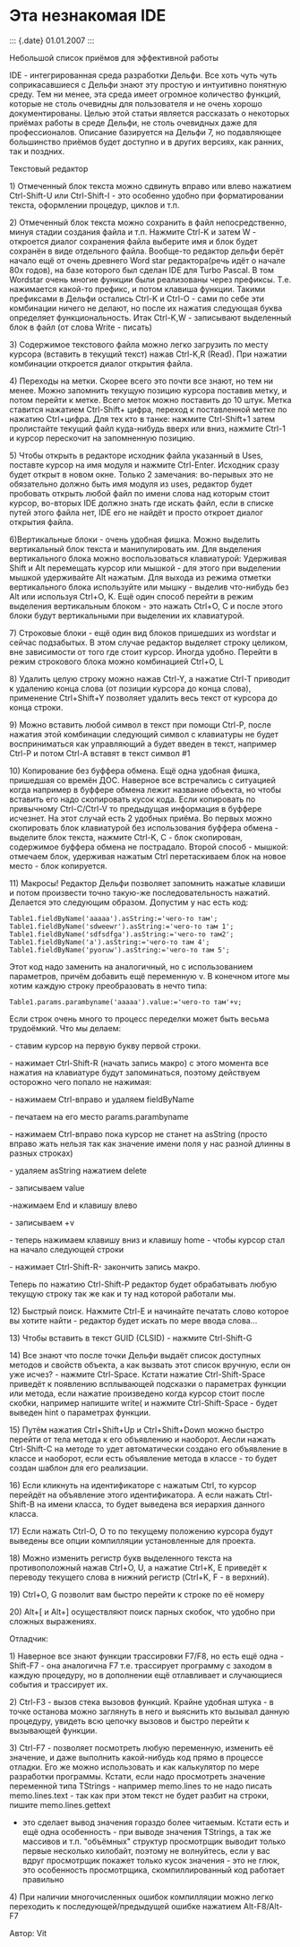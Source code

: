 Эта незнакомая IDE
==================

::: {.date}
01.01.2007
:::

Небольшой список приёмов для эффективной работы

IDE - интегрированная среда разработки Дельфи. Все хоть чуть чуть
соприкасавшиеся с Дельфи знают эту простую и интуитивно понятную среду.
Тем ни менее, эта среда имеет огромное количество функций, которые не
столь очевидны для пользователя и не очень хорошо документированы. Целью
этой статьи является рассказать о некоторых приёмах работы в среде
Дельфи, не столь очевидных даже для профессионалов. Описание базируется
на Дельфи 7, но подавляющее большинство приёмов будет доступно и в
других версиях, как ранних, так и поздних.

Текстовый редактор

1\) Отмеченный блок текста можно сдвинуть вправо или влево нажатием
Ctrl-Shift-U или Ctrl-Shift-I - это особенно удобно при форматировании
текста, оформлении процедур, циклов и т.п.

2\) Отмеченный блок текста можно сохранить в файл непосредственно, минуя
стадии создания файла и т.п. Нажмите Ctrl-K и затем W - откроется диалог
сохранения файла выберите имя и блок будет сохранён в виде отдельного
файла. Вообще-то редактор дельфи берёт начало ещё от очень древнего Word
star редактора(речь идёт о начале 80х годов), на базе которого был
сделан IDE для Turbo Pascal. В том Wordstar очень многие функции были
реализованы через префиксы. Т.е. нажимается какой-то префикс, и потом
клавиша функции. Такими префиксами в Дельфи остались Ctrl-K и Ctrl-O -
сами по себе эти комбинации ничего не делают, но после их нажатия
следующая буква определяет функциональность. Итак Ctrl-K,W - записывают
выделенный блок в файл (от слова Write - писать)

3\) Содержимое текстового файла можно легко загрузить по месту курсора
(вставить в текущий текст) нажав Ctrl-K,R (Read). При нажатии комбинации
откроется диалог открытия файла.

4\) Переходы на метки. Скорее всего это почти все знают, но тем ни менее.
Можно запомнить текущую позицию курсора поставив метку, и потом перейти
к метке. Всего меток можно поставить до 10 штук. Метка ставится нажатием
Ctrl-Shift+ цифра, переход к поставленной метке по нажатию Ctrl+цифра.
Для тех кто в танке: нажмите Ctrl-Shift+1 затем пролистайте текущий файл
куда-нибудь вверх или вниз, нажмите Ctrl-1 и курсор перескочит на
запомненную позицию.

5\) Чтобы открыть в редакторе исходник файла указанный в Uses, поставте
курсор на имя модуля и нажмите Ctrl-Enter. Исходник сразу будет открыт в
новом окне. Только 2 замечания: во-перывых это не обязательно должно
быть имя модуля из uses, редактор будет пробовать открыть любой файл по
имени слова над которым стоит курсор, во-вторых IDE должно знать где
искать файл, если в списке путей этого файла нет, IDE его не найдёт и
просто откроет диалог открытия файла.

6)Вертикальные блоки - очень удобная фишка. Можно выделить вертикальный
блок текста и манипулировать им. Для выделения вертикального блока можно
воспользоваться клавиатурой: Удерживая Shift и Alt перемещать курсор или
мышкой - для этого при выделении мышкой удерживайте Alt нажатым. Для
выхода из режима отметки вертикального блока используйте или мышку -
выделив что-нибудь без Alt или используя Ctrl+O, K. Ещё один способ
перейти в режим выделения вертикальным блоком - это нажать Ctrl+O, C и
после этого блоки будут вертикальными при выделении их клавиатурой.

7\) Строковые блоки - ещё один вид блоков пришедших из wordstar и сейчас
подзабытых. В этом случае редактор выделяет строку целиком, вне
зависимости от того где стоит курсор. Иногда удобно. Перейти в режим
строкового блока можно комбинацией Ctrl+O, L

8\) Удалить целую строку можно нажав Ctrl-Y, а нажатие Ctrl-T приводит к
удалению конца слова (от позиции курсора до конца слова), применение
Ctrl+Shift+Y позволяет удалить весь текст от курсора до конца строки.

9\) Можно вставить любой символ в текст при помощи Ctrl-P, после нажатия
этой комбинации следующий символ с клавиатуры не будет восприниматься
как управляющий а будет введен в текст, например Ctrl-P и потом Ctrl-A
вставят в текст символ \#1

10\) Копирование без буффера обмена. Ещё одна удобная фишка, пришедшая со
времён ДОС. Наверное все встречались с ситуацией когда например в
буффере обмена лежит название объекта, но чтобы вставить его надо
скопировать кусок кода. Если копировать по привычному Ctrl-C/Ctrl-V то
предыдущая информация в буффере исчезнет. На этот случай есть 2 удобных
приёма. Во первых можно скопировать блок клавиатурой без использования
буффера обмена - выделите блок текста, нажмите Ctrl-K, C - блок
скопирован, содержимое буффера обмена не пострадало. Второй способ -
мышкой: отмечаем блок, удерживая нажатым Ctrl перетаскиваем блок на
новое место - блок копируется.

11\) Макросы! Редактор Дельфи позволяет запомнить нажатые клавиши и потом
произвести точно такую-же последовательность нажатий. Делается это
следующим образом. Допустим у нас есть код:

    Table1.fieldByName('aaaaa').asString:='чего-то там';
    Table1.fieldByName('sdweewr').asString:='чего-то там 1';
    Table1.fieldByName('sdfsdfga').asString:='чего-то там2';
    Table1.fieldByName('a').asString:='чего-то там 4';
    Table1.fieldByName('pyoruw').asString:='чего-то там 5';

Этот код надо заменить на аналогичный, но с использованием параметров,
причём добавить ещё переменную v. В конечном итоге мы хотим каждую
строку преобразовать в нечто типа:

    Table1.params.parambyname('aaaaa').value:='чего-то там'+v;

Если строк очень много то процесс переделки может быть весьма
трудоёмкий. Что мы делаем:

\- ставим курсор на первую букву первой строки.

\- нажимает Ctrl-Shift-R (начать запись макро) с этого момента все
нажатия на клавиатуре будут запоминаться, поэтому действуем осторожно
чего попало не нажимая:

\- нажимаем Ctrl-вправо и удаляем fieldByName

\- печатаем на его место params.parambyname

\- нажимаем Ctrl-вправо пока курсор не станет на asString (просто вправо
жать нельзя так как значение имени поля у нас разной длинны в разных
строках)

\- удаляем asString нажатием delete

\- записываем value

-нажимаем End и клавишу влево

\- записываем +v

\- теперь нажимаем клавишу вниз и клавишу home - чтобы курсор стал на
начало следующей строки

\- нажимает Ctrl-Shift-R- закончить запись макро.

Теперь по нажатию Ctrl-Shift-P редактор будет обрабатывать любую текущую
строку так же как и ту над которой работали мы.

12\) Быстрый поиск. Нажмите Ctrl-E и начинайте печатать слово которое вы
хотите найти - редактор будет искать по мере ввода слова\...

13\) Чтобы вставить в текст GUID (CLSID) - нажмите Ctrl-Shift-G

14\) Все знают что после точки Дельфи выдаёт список доступных методов и
свойств объекта, а как вызвать этот список вручную, если он уже исчез? -
нажмите Ctrl-Space. Кстати нажатие Ctrl-Shift-Space приведёт к появлению
всплывающей подсказки о параметрах функции или метода, если нажатие
произведено когда курсор стоит после скобки, например напишите write( и
нажмите Ctrl-Shift-Space - будет выведен hint о параметрах функции.

15\) Путём нажатия Ctrl+Shift+Up и Ctrl+Shift+Down можно быстро перейти
от тела метода к его объявлению и наоборот. Аесли нажать Ctrl-Shift-C на
методе то удет автоматически создано его объявление в классе и наоборот,
если есть объявление метода в классе - то будет создан шаблон для его
реализации.

16\) Если кликнуть на идентификаторе с нажатым Ctrl, то курсор перейдёт
на объявление этого идентификатора. А если нажать Ctrl-Shift-B на имени
класса, то будет выведена вся иерархия данного класса.

17\) Если нажать Ctrl-O, O то по текущему положению курсора будут
выведены все опции компилляции установленные для проекта.

18\) Можно изменить регистр букв выделенного текста на противоположный
нажав Ctrl+O, U, а нажатие Ctrl+K, E приведёт к переводу текущего слова
в нижний регистр (Ctrl+K, F - в верхний).

19\) Ctrl+O, G позволит вам быстро перейти к строке по её номеру

20\) Alt+\[ и Alt+\] осуществляют поиск парных скобок, что удобно при
сложных выражениях.

Отладчик:

1\) Наверное все знают функции трассировки F7/F8, но есть ещё одна -
Shift-F7 - она аналогична F7 т.е. трассирует программу с заходом в
каждую процедуру, но в дополнении ещё отлавливает и случающиеся события
и трассирует их.

2\) Ctrl-F3 - вызов стека вызовов функций. Крайне удобная штука - в точке
останова можно заглянуть в него и выяснить кто вызывал данную процедуру,
увидеть всю цепочку вызовов и быстро перейти к вызывающей функции.

3\) Ctrl-F7 - позволяет посмотреть любую переменную, изменить её
значение, и даже выполнить какой-нибудь код прямо в процессе отладки.
Его же можно использовать и как калькулятор по мере разработки
программы. Кстати, если надо просмотреть значение переменной типа
TStrings - например memo.lines то не надо писать memo.lines.text - так
как при этом текст не будет разбит на строки, пишите memo.lines.gettext
- это сделает вывод значения гораздо более читаемым. Кстати есть и ещё
одна особенность - при выводе значения TStrings, а так же массивов и
т.п. \"объёмных\" структур просмотрщик выводит только первые несколько
килобайт, поэтому не волнуйтесь, если у вас вдруг просмотрщик покажет
только кусок значения - это не глюк, это особенность просмотрщика,
скомпиллированный код работает правильно

4\) При наличии многочисленных ошибок компилляции можно легко переходить
к последующей/предыдущей ошибке нажатием Alt-F8/Alt-F7

Автор: Vit
